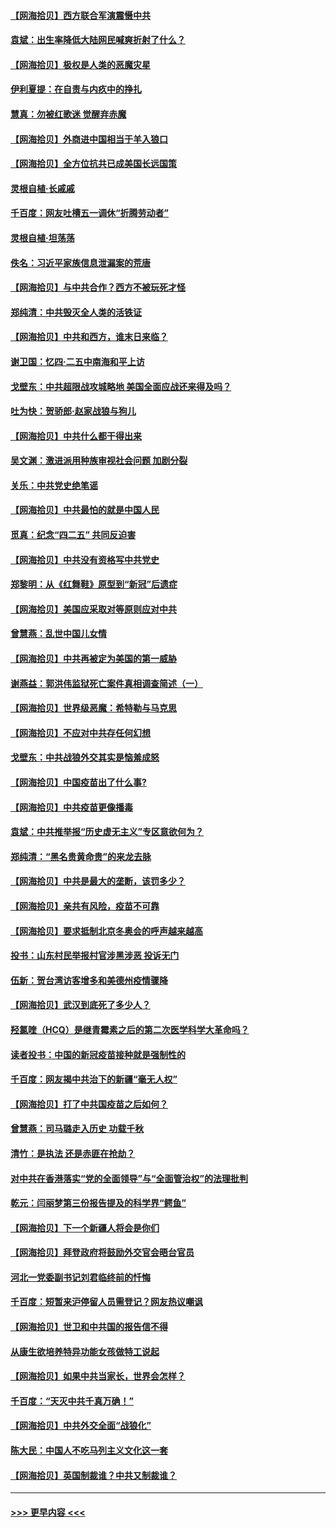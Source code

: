 #### [【网海拾贝】西方联合军演震慑中共](../pages/nsc993/n12913466.md?t=04300652) 
#### [袁斌：出生率降低大陆网民喊爽折射了什么？](../pages/nsc993/n12913365.md?t=04300652) 
#### [【网海拾贝】极权是人类的恶魔灾星](../pages/nsc993/n12910697.md?t=04300652) 
#### [伊利夏提：在自责与内疚中的挣扎](../pages/nsc993/n12910493.md?t=04300652) 
#### [慧真：勿被红歌迷 觉醒弃赤魔](../pages/nsc993/n12910485.md?t=04300652) 
#### [【网海拾贝】外商进中国相当于羊入狼口](../pages/nsc993/n12908274.md?t=04300652) 
#### [【网海拾贝】全方位抗共已成美国长远国策](../pages/nsc993/n12906878.md?t=04300652) 
#### [灵根自植‧长戚戚](../pages/nsc993/n12905585.md?t=04300652) 
#### [千百度：网友吐槽五一调休“折腾劳动者”](../pages/nsc993/n12905934.md?t=04300652) 
#### [灵根自植‧坦荡荡](../pages/nsc993/n12905562.md?t=04300652) 
#### [佚名：习近平家族信息泄漏案的荒唐](../pages/nsc993/n12904705.md?t=04300652) 
#### [【网海拾贝】与中共合作？西方不被玩死才怪](../pages/nsc993/n12903873.md?t=04300652) 
#### [郑纯清：中共毁灭全人类的活铁证](../pages/nsc993/n12903785.md?t=04300652) 
#### [【网海拾贝】中共和西方，谁末日来临？](../pages/nsc993/n12903482.md?t=04300652) 
#### [谢卫国：忆四‧二五中南海和平上访](../pages/nsc993/n12902192.md?t=04300652) 
#### [戈壁东：中共超限战攻城略地 美国全面应战还来得及吗？](../pages/nsc993/n12902297.md?t=04300652) 
#### [吐为快：贺骄郎‧赵家战狼与狗儿](../pages/nsc993/n12902280.md?t=04300652) 
#### [【网海拾贝】中共什么都干得出来](../pages/nsc993/n12897500.md?t=04300652) 
#### [吴文渊：激进派用种族审视社会问题 加剧分裂](../pages/nsc993/n12893881.md?t=04300652) 
#### [关乐：中共党史绝笔谣](../pages/nsc993/n12897270.md?t=04300652) 
#### [【网海拾贝】中共最怕的就是中国人民](../pages/nsc993/n12894705.md?t=04300652) 
#### [觅真：纪念“四二五” 共同反迫害](../pages/nsc993/n12894553.md?t=04300652) 
#### [【网海拾贝】中共没有资格写中共党史](../pages/nsc993/n12892231.md?t=04300652) 
#### [郑黎明：从《红舞鞋》原型到“新冠”后遗症](../pages/nsc993/n12890469.md?t=04300652) 
#### [【网海拾贝】美国应采取对等原则应对中共](../pages/nsc993/n12889176.md?t=04300652) 
#### [曾慧燕：乱世中国儿女情](../pages/nsc993/n12887931.md?t=04300652) 
#### [【网海拾贝】中共再被定为美国的第一威胁](../pages/nsc993/n12887580.md?t=04300652) 
#### [谢燕益：郭洪伟监狱死亡案件真相调查简述（一）](../pages/nsc993/n12885648.md?t=04300652) 
#### [【网海拾贝】世界级恶魔：希特勒与马克思](../pages/nsc993/n12884062.md?t=04300652) 
#### [【网海拾贝】不应对中共存任何幻想](../pages/nsc993/n12881460.md?t=04300652) 
#### [戈壁东：中共战狼外交其实是恼羞成怒](../pages/nsc993/n12880392.md?t=04300652) 
#### [【网海拾贝】中国疫苗出了什么事?](../pages/nsc993/n12879124.md?t=04300652) 
#### [【网海拾贝】中共疫苗更像播毒](../pages/nsc993/n12876631.md?t=04300652) 
#### [袁斌：中共推举报“历史虚无主义”专区意欲何为？](../pages/nsc993/n12876530.md?t=04300652) 
#### [郑纯清：“黑名贵黄命贵”的来龙去脉](../pages/nsc993/n12875589.md?t=04300652) 
#### [【网海拾贝】中共是最大的垄断，该罚多少？](../pages/nsc993/n12874006.md?t=04300652) 
#### [【网海拾贝】亲共有风险，疫苗不可靠](../pages/nsc993/n12872224.md?t=04300652) 
#### [【网海拾贝】要求抵制北京冬奥会的呼声越来越高](../pages/nsc993/n12868962.md?t=04300652) 
#### [投书：山东村民举报村官涉黑涉恶 投诉无门](../pages/nsc993/n12869726.md?t=04300652) 
#### [伍新：贺台湾访客增多和美德州疫情骤降](../pages/nsc993/n12865651.md?t=04300652) 
#### [【网海拾贝】武汉到底死了多少人？](../pages/nsc993/n12863707.md?t=04300652) 
#### [羟氯喹（HCQ）是继青霉素之后的第二次医学科学大革命吗？](../pages/nsc993/n12638564.md?t=04300652) 
#### [读者投书：中国的新冠疫苗接种就是强制性的](../pages/nsc993/n12859932.md?t=04300652) 
#### [千百度：网友揭中共治下的新疆“毫无人权”](../pages/nsc993/n12858385.md?t=04300652) 
#### [【网海拾贝】打了中共国疫苗之后如何？](../pages/nsc993/n12857866.md?t=04300652) 
#### [曾慧燕：司马璐走入历史 功载千秋](../pages/nsc993/n12856996.md?t=04300652) 
#### [清竹：是执法 还是赤匪在抢劫？](../pages/nsc993/n12856952.md?t=04300652) 
#### [对中共在香港落实“党的全面领导”与“全面管治权”的法理批判](../pages/nsc993/n12856929.md?t=04300652) 
#### [乾元：闫丽梦第三份报告提及的科学界“鳄鱼”](../pages/nsc993/n12855985.md?t=04300652) 
#### [【网海拾贝】下一个新疆人将会是你们](../pages/nsc993/n12855864.md?t=04300652) 
#### [【网海拾贝】拜登政府将鼓励外交官会晤台官员](../pages/nsc993/n12853615.md?t=04300652) 
#### [河北一党委副书记刘君临终前的忏悔](../pages/nsc993/n12849420.md?t=04300652) 
#### [千百度：短暂来沪停留人员需登记？网友热议嘲讽](../pages/nsc993/n12853497.md?t=04300652) 
#### [【网海拾贝】世卫和中共国的报告信不得](../pages/nsc993/n12850902.md?t=04300652) 
#### [从康生欲培养特异功能女孩做特工说起](../pages/nsc993/n12849289.md?t=04300652) 
#### [【网海拾贝】如果中共当家长，世界会怎样？](../pages/nsc993/n12848436.md?t=04300652) 
#### [千百度：“天灭中共千真万确！”](../pages/nsc993/n12845659.md?t=04300652) 
#### [【网海拾贝】中共外交全面“战狼化”](../pages/nsc993/n12845607.md?t=04300652) 
#### [陈大民：中国人不吃马列主义文化这一套](../pages/nsc993/n12842496.md?t=04300652) 
#### [【网海拾贝】英国制裁谁？中共又制裁谁？](../pages/nsc993/n12840909.md?t=04300652) 

----
#### [ >>> 更早内容 <<< ](../indexes/nsc993-earlier.md)
